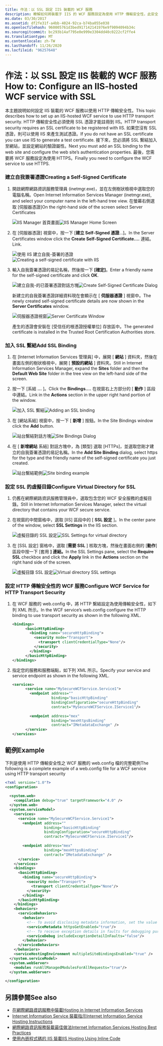 ```yaml
---
title: 作法：以 SSL 設定 IIS 裝載的 WCF 服務
description: 瞭解如何將裝載于 IIS 的 WCF 服務設定為使用 HTTP 傳輸安全性，此安全性需要向 IIS 註冊的憑證。
ms.date: 03/30/2017
ms.assetid: df2fe31f-a4bb-4024-92ca-b74ba055e038
ms.openlocfilehash: 960005761d3bed917142141976e9f9094094b34c
ms.sourcegitcommit: bc293b14af795e0e999e3304dd40c0222cf2ffe4
ms.translationtype: MT
ms.contentlocale: zh-TW
ms.lasthandoff: 11/26/2020
ms.locfileid: "96257648"
---
```

# <a name="how-to-configure-an-iis-hosted-wcf-service-with-ssl"></a><span data-ttu-id="abd91-103">作法：以 SSL 設定 IIS 裝載的 WCF 服務</span><span class="sxs-lookup"><span data-stu-id="abd91-103">How to: Configure an IIS-hosted WCF service with SSL</span></span>

<span data-ttu-id="abd91-104">本主題說明如何設定 IIS 裝載的 WCF 服務以使用 HTTP 傳輸安全性。</span><span class="sxs-lookup"><span data-stu-id="abd91-104">This topic describes how to set up an IIS-hosted WCF service to use HTTP transport security.</span></span> <span data-ttu-id="abd91-105">HTTP 傳輸安全性必須使用 SSL 憑證才能註冊到 IIS。</span><span class="sxs-lookup"><span data-stu-id="abd91-105">HTTP transport security requires an SSL certificate to be registered with IIS.</span></span> <span data-ttu-id="abd91-106">如果您沒有 SSL 憑證，則可以使用 IIS 來產生測試憑證。</span><span class="sxs-lookup"><span data-stu-id="abd91-106">If you do not have an SSL certificate you can use IIS to generate a test certificate.</span></span> <span data-ttu-id="abd91-107">接下來，您必須將 SSL 繫結加入至網站，並設定網站的驗證屬性。</span><span class="sxs-lookup"><span data-stu-id="abd91-107">Next you must add an SSL binding to the web site and configure the web site’s authentication properties.</span></span> <span data-ttu-id="abd91-108">最後，您需要將 WCF 服務設定為使用 HTTPS。</span><span class="sxs-lookup"><span data-stu-id="abd91-108">Finally you need to configure the WCF service to use HTTPS.</span></span>  
  
### <a name="creating-a-self-signed-certificate"></a><span data-ttu-id="abd91-109">建立自我簽署憑證</span><span class="sxs-lookup"><span data-stu-id="abd91-109">Creating a Self-Signed Certificate</span></span>  
  
1. <span data-ttu-id="abd91-110">開啟網際網路資訊服務管理員 (inetmgr.exe)，並在左側樹狀檢視中選取您的電腦名稱。</span><span class="sxs-lookup"><span data-stu-id="abd91-110">Open Internet Information Services Manager (inetmgr.exe), and select your computer name in the left-hand tree view.</span></span> <span data-ttu-id="abd91-111">在螢幕右側選取 [伺服器憑證]</span><span class="sxs-lookup"><span data-stu-id="abd91-111">On the right-hand side of the screen select Server Certificates</span></span>  
  
     <span data-ttu-id="abd91-112">![IIS Manager 首頁畫面](media/mg-inetmgrhome.jpg "mg_INetMgrHome")</span><span class="sxs-lookup"><span data-stu-id="abd91-112">![IIS Manager Home Screen](media/mg-inetmgrhome.jpg "mg_INetMgrHome")</span></span>  
  
2. <span data-ttu-id="abd91-113">在 [伺服器憑證] 視窗中，按一下 [**建立 Self-Signed 憑證**...]。</span><span class="sxs-lookup"><span data-stu-id="abd91-113">In the Server Certificates window click the **Create Self-Signed Certificate….**</span></span> <span data-ttu-id="abd91-114">連結。</span><span class="sxs-lookup"><span data-stu-id="abd91-114">Link.</span></span>  
  
     <span data-ttu-id="abd91-115">![使用 IIS 建立自我&#45;簽署的憑證](media/mg-createselfsignedcert.jpg "mg_CreateSelfSignedCert")</span><span class="sxs-lookup"><span data-stu-id="abd91-115">![Creating a self&#45;signed certificate with IIS](media/mg-createselfsignedcert.jpg "mg_CreateSelfSignedCert")</span></span>  
  
3. <span data-ttu-id="abd91-116">輸入自我簽署憑證的易記名稱，然後按一下 **[確定]**。</span><span class="sxs-lookup"><span data-stu-id="abd91-116">Enter a friendly name for the self-signed certificate and click **OK**.</span></span>  
  
     <span data-ttu-id="abd91-117">![建立自我&#45;的已簽署憑證對話方塊](media/mg-mycert.jpg "mg_MyCert")</span><span class="sxs-lookup"><span data-stu-id="abd91-117">![Create Self&#45;Signed Certificate Dialog](media/mg-mycert.jpg "mg_MyCert")</span></span>  
  
     <span data-ttu-id="abd91-118">新建立的自我簽署憑證詳細資料現在會顯示在 [ **伺服器憑證** ] 視窗中。</span><span class="sxs-lookup"><span data-stu-id="abd91-118">The newly created self-signed certificate details are now shown in the **Server Certificates** window.</span></span>  
  
     <span data-ttu-id="abd91-119">![伺服器憑證視窗](media/mg-servercertificatewindow.jpg "mg_ServerCertificateWindow")</span><span class="sxs-lookup"><span data-stu-id="abd91-119">![Server Certificate Window](media/mg-servercertificatewindow.jpg "mg_ServerCertificateWindow")</span></span>  
  
     <span data-ttu-id="abd91-120">產生的憑證會安裝在 [受信任的根憑證授權單位] 存放區中。</span><span class="sxs-lookup"><span data-stu-id="abd91-120">The generated certificate is installed in the Trusted Root Certification Authorities store.</span></span>  
  
### <a name="add-ssl-binding"></a><span data-ttu-id="abd91-121">加入 SSL 繫結</span><span class="sxs-lookup"><span data-stu-id="abd91-121">Add SSL Binding</span></span>  
  
1. <span data-ttu-id="abd91-122">在 [Internet Information Services 管理員] 中，展開 [ **網站** ] 資料夾，然後在畫面左側的樹狀檢視中，展開 [ **預設的網站** ] 資料夾。</span><span class="sxs-lookup"><span data-stu-id="abd91-122">Still in Internet Information Services Manager, expand the **Sites** folder and then the **Default Web Site** folder in the tree view on the left-hand side of the screen.</span></span>  
  
2. <span data-ttu-id="abd91-123">按一下 [系結 **...** ]。</span><span class="sxs-lookup"><span data-stu-id="abd91-123">Click the **Bindings….**</span></span> <span data-ttu-id="abd91-124">在視窗右上方部分的 [ **動作** ] 區段中連結。</span><span class="sxs-lookup"><span data-stu-id="abd91-124">Link in the **Actions** section in the upper right hand portion of the window.</span></span>  
  
     <span data-ttu-id="abd91-125">![加入 SSL 繫結](media/mg-addsslbinding.jpg "mg_AddSSLBinding")</span><span class="sxs-lookup"><span data-stu-id="abd91-125">![Adding an SSL binding](media/mg-addsslbinding.jpg "mg_AddSSLBinding")</span></span>  
  
3. <span data-ttu-id="abd91-126">在 [網站系結] 視窗中，按一下 [ **新增** ] 按鈕。</span><span class="sxs-lookup"><span data-stu-id="abd91-126">In the Site Bindings window click the **Add** button.</span></span>  
  
     <span data-ttu-id="abd91-127">![站台繫結對話方塊](media/mg-sitebindingsdialog.jpg "mg_SiteBindingsDialog")</span><span class="sxs-lookup"><span data-stu-id="abd91-127">![Site Bindings Dialog](media/mg-sitebindingsdialog.jpg "mg_SiteBindingsDialog")</span></span>  
  
4. <span data-ttu-id="abd91-128">在 [ **新增網站** 系結] 對話方塊中，為 [類型] 選取 [HTTPs]，並選取您剛才建立的自我簽署憑證的易記名稱。</span><span class="sxs-lookup"><span data-stu-id="abd91-128">In the **Add Site Binding** dialog, select https for the type and the friendly name of the self-signed certificate you just created.</span></span>  
  
     <span data-ttu-id="abd91-129">![站台繫結範例](media/mg-mycertbinding.jpg "mg_MyCertBinding")</span><span class="sxs-lookup"><span data-stu-id="abd91-129">![Site binding example](media/mg-mycertbinding.jpg "mg_MyCertBinding")</span></span>  
  
### <a name="configure-virtual-directory-for-ssl"></a><span data-ttu-id="abd91-130">設定 SSL 的虛擬目錄</span><span class="sxs-lookup"><span data-stu-id="abd91-130">Configure Virtual Directory for SSL</span></span>  
  
1. <span data-ttu-id="abd91-131">仍舊在網際網路資訊服務管理員中，選取包含您的 WCF 安全服務的虛擬目錄。</span><span class="sxs-lookup"><span data-stu-id="abd91-131">Still in Internet Information Services Manager, select the virtual directory that contains your WCF secure service.</span></span>  
  
2. <span data-ttu-id="abd91-132">在視窗的中間窗格中，選取 [IIS] 區段中的 [ **SSL 設定** ]。</span><span class="sxs-lookup"><span data-stu-id="abd91-132">In the center pane of the window, select **SSL Settings** in the IIS section.</span></span>  
  
     <span data-ttu-id="abd91-133">![虛擬目錄的 SSL 設定](media/mg-sslsettingsforvdir.jpg "mg_SSLSettingsForVDir")</span><span class="sxs-lookup"><span data-stu-id="abd91-133">![SSL Settings for virtual directory](media/mg-sslsettingsforvdir.jpg "mg_SSLSettingsForVDir")</span></span>  
  
3. <span data-ttu-id="abd91-134">在 [SSL 設定] 窗格中，選取 [**需要 SSL** ] 核取方塊，然後在畫面右側的 [**動作**] 區段中按一下 [套用 **] 連結。**</span><span class="sxs-lookup"><span data-stu-id="abd91-134">In the SSL Settings pane, select the **Require SSL** checkbox and click the **Apply** link in the **Actions** section on the right hand side of the screen.</span></span>  
  
     <span data-ttu-id="abd91-135">![虛擬目錄 SSL 設定](media/mg-vdirsslsettings.JPG "mg_VDirSSLSettings")</span><span class="sxs-lookup"><span data-stu-id="abd91-135">![Virtual directory SSL settings](media/mg-vdirsslsettings.JPG "mg_VDirSSLSettings")</span></span>  
  
### <a name="configure-wcf-service-for-http-transport-security"></a><span data-ttu-id="abd91-136">設定 HTTP 傳輸安全性的 WCF 服務</span><span class="sxs-lookup"><span data-stu-id="abd91-136">Configure WCF Service for HTTP Transport Security</span></span>  
  
1. <span data-ttu-id="abd91-137">在 WCF 服務的 web.config 中，將 HTTP 繫結設定為使用傳輸安全性，如下列 XML 所示。</span><span class="sxs-lookup"><span data-stu-id="abd91-137">In the WCF service’s web.config configure the HTTP binding to use transport security as shown in the following XML.</span></span>  
  
    ```xml  
    <bindings>  
          <basicHttpBinding>  
            <binding name="secureHttpBinding">  
              <security mode="Transport">  
                <transport clientCredentialType="None"/>  
              </security>  
            </binding>  
          </basicHttpBinding>  
    </bindings>  
    ```  
  
2. <span data-ttu-id="abd91-138">指定您的服務和服務端點，如下列 XML 所示。</span><span class="sxs-lookup"><span data-stu-id="abd91-138">Specify your service and service endpoint as shown in the following XML.</span></span>  
  
    ```xml  
    <services>  
          <service name="MySecureWCFService.Service1">  
            <endpoint address=""  
                      binding="basicHttpBinding"  
                      bindingConfiguration="secureHttpBinding"  
                      contract="MySecureWCFService.IService1"/>  
  
            <endpoint address="mex"  
                      binding="mexHttpsBinding"  
                      contract="IMetadataExchange" />  
          </service>  
    </services>  
    ```  
  
## <a name="example"></a><span data-ttu-id="abd91-139">範例</span><span class="sxs-lookup"><span data-stu-id="abd91-139">Example</span></span>  

 <span data-ttu-id="abd91-140">下列是使用 HTTP 傳輸安全性之 WCF 服務的 web.config 檔的完整範例</span><span class="sxs-lookup"><span data-stu-id="abd91-140">The following is a complete example of a web.config file for a WCF service using HTTP transport security</span></span>  
  
```xml  
<?xml version="1.0"?>  
<configuration>  
  
  <system.web>  
    <compilation debug="true" targetFramework="4.0" />  
  </system.web>  
  <system.serviceModel>  
    <services>  
      <service name="MySecureWCFService.Service1">  
        <endpoint address=""  
                  binding="basicHttpBinding"  
                  bindingConfiguration="secureHttpBinding"  
                  contract="MySecureWCFService.IService1"/>  
  
        <endpoint address="mex"  
                  binding="mexHttpsBinding"  
                  contract="IMetadataExchange" />  
      </service>  
    </services>  
    <bindings>  
      <basicHttpBinding>  
        <binding name="secureHttpBinding">  
          <security mode="Transport">  
            <transport clientCredentialType="None"/>  
          </security>  
        </binding>  
      </basicHttpBinding>  
    </bindings>  
    <behaviors>  
      <serviceBehaviors>  
        <behavior>  
          <!-- To avoid disclosing metadata information, set the value below to false and remove the metadata endpoint above before deployment -->  
          <serviceMetadata httpsGetEnabled="true"/>  
          <!-- To receive exception details in faults for debugging purposes, set the value below to true.  Set to false before deployment to avoid disclosing exception information -->  
          <serviceDebug includeExceptionDetailInFaults="false"/>  
        </behavior>  
      </serviceBehaviors>  
    </behaviors>  
    <serviceHostingEnvironment multipleSiteBindingsEnabled="true" />  
  </system.serviceModel>  
  <system.webServer>  
    <modules runAllManagedModulesForAllRequests="true"/>  
  </system.webServer>  
  
</configuration>  
```  
  
## <a name="see-also"></a><span data-ttu-id="abd91-141">另請參閱</span><span class="sxs-lookup"><span data-stu-id="abd91-141">See also</span></span>

- [<span data-ttu-id="abd91-142">在網際網路資訊服務中裝載</span><span class="sxs-lookup"><span data-stu-id="abd91-142">Hosting in Internet Information Services</span></span>](hosting-in-internet-information-services.md)
- [<span data-ttu-id="abd91-143">Internet Information Service 裝載指示</span><span class="sxs-lookup"><span data-stu-id="abd91-143">Internet Information Service Hosting Instructions</span></span>](../samples/internet-information-service-hosting-instructions.md)
- [<span data-ttu-id="abd91-144">網際網路資訊服務裝載最佳做法</span><span class="sxs-lookup"><span data-stu-id="abd91-144">Internet Information Services Hosting Best Practices</span></span>](internet-information-services-hosting-best-practices.md)
- [<span data-ttu-id="abd91-145">使用內嵌程式碼的 IIS 裝載</span><span class="sxs-lookup"><span data-stu-id="abd91-145">IIS Hosting Using Inline Code</span></span>](../samples/iis-hosting-using-inline-code.md)
